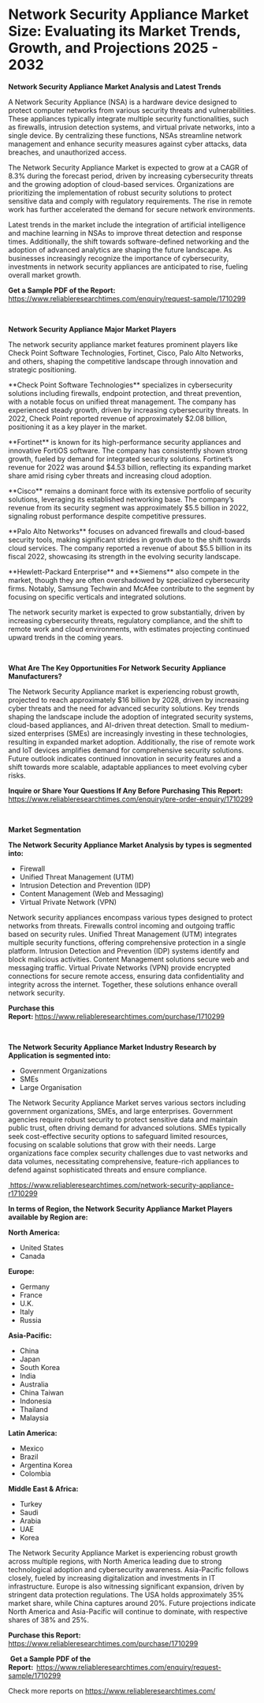 <p><h1>Network Security Appliance Market Size: Evaluating its Market Trends, Growth, and Projections 2025 - 2032</h1></p><p><strong>Network Security Appliance Market Analysis and Latest Trends</strong></p>
<p><p>A Network Security Appliance (NSA) is a hardware device designed to protect computer networks from various security threats and vulnerabilities. These appliances typically integrate multiple security functionalities, such as firewalls, intrusion detection systems, and virtual private networks, into a single device. By centralizing these functions, NSAs streamline network management and enhance security measures against cyber attacks, data breaches, and unauthorized access.</p><p>The Network Security Appliance Market is expected to grow at a CAGR of 8.3% during the forecast period, driven by increasing cybersecurity threats and the growing adoption of cloud-based services. Organizations are prioritizing the implementation of robust security solutions to protect sensitive data and comply with regulatory requirements. The rise in remote work has further accelerated the demand for secure network environments.</p><p>Latest trends in the market include the integration of artificial intelligence and machine learning in NSAs to improve threat detection and response times. Additionally, the shift towards software-defined networking and the adoption of advanced analytics are shaping the future landscape. As businesses increasingly recognize the importance of cybersecurity, investments in network security appliances are anticipated to rise, fueling overall market growth.</p></p>
<p><strong>Get a Sample PDF of the Report:&nbsp;</strong> <a href="https://www.reliableresearchtimes.com/enquiry/request-sample/1710299?utm_campaign=2230&utm_medium=2&utm_source=Github&utm_content=ia&utm_term=08042025&utm_id=network-security-appliance">https://www.reliableresearchtimes.com/enquiry/request-sample/1710299</a></p>
<p>&nbsp;</p>
<p><strong>Network Security Appliance Major Market Players</strong></p>
<p><p>The network security appliance market features prominent players like Check Point Software Technologies, Fortinet, Cisco, Palo Alto Networks, and others, shaping the competitive landscape through innovation and strategic positioning.</p><p>**Check Point Software Technologies** specializes in cybersecurity solutions including firewalls, endpoint protection, and threat prevention, with a notable focus on unified threat management. The company has experienced steady growth, driven by increasing cybersecurity threats. In 2022, Check Point reported revenue of approximately $2.08 billion, positioning it as a key player in the market.</p><p>**Fortinet** is known for its high-performance security appliances and innovative FortiOS software. The company has consistently shown strong growth, fueled by demand for integrated security solutions. Fortinet’s revenue for 2022 was around $4.53 billion, reflecting its expanding market share amid rising cyber threats and increasing cloud adoption.</p><p>**Cisco** remains a dominant force with its extensive portfolio of security solutions, leveraging its established networking base. The company’s revenue from its security segment was approximately $5.5 billion in 2022, signaling robust performance despite competitive pressures.</p><p>**Palo Alto Networks** focuses on advanced firewalls and cloud-based security tools, making significant strides in growth due to the shift towards cloud services. The company reported a revenue of about $5.5 billion in its fiscal 2022, showcasing its strength in the evolving security landscape.</p><p>**Hewlett-Packard Enterprise** and **Siemens** also compete in the market, though they are often overshadowed by specialized cybersecurity firms. Notably, Samsung Techwin and McAfee contribute to the segment by focusing on specific verticals and integrated solutions.</p><p>The network security market is expected to grow substantially, driven by increasing cybersecurity threats, regulatory compliance, and the shift to remote work and cloud environments, with estimates projecting continued upward trends in the coming years.</p></p>
<p>&nbsp;</p>
<p><strong>What Are The Key Opportunities For Network Security Appliance Manufacturers?</strong></p>
<p><p>The Network Security Appliance market is experiencing robust growth, projected to reach approximately $16 billion by 2028, driven by increasing cyber threats and the need for advanced security solutions. Key trends shaping the landscape include the adoption of integrated security systems, cloud-based appliances, and AI-driven threat detection. Small to medium-sized enterprises (SMEs) are increasingly investing in these technologies, resulting in expanded market adoption. Additionally, the rise of remote work and IoT devices amplifies demand for comprehensive security solutions. Future outlook indicates continued innovation in security features and a shift towards more scalable, adaptable appliances to meet evolving cyber risks.</p></p>
<p><strong>Inquire or Share Your Questions If Any Before Purchasing This Report:</strong> <a href="https://www.reliableresearchtimes.com/enquiry/pre-order-enquiry/1710299?utm_campaign=2230&utm_medium=2&utm_source=Github&utm_content=ia&utm_term=08042025&utm_id=network-security-appliance">https://www.reliableresearchtimes.com/enquiry/pre-order-enquiry/1710299</a></p>
<p>&nbsp;</p>
<p><strong>Market Segmentation</strong></p>
<p><strong>The Network Security Appliance Market Analysis by types is segmented into:</strong></p>
<p><ul><li>Firewall</li><li>Unified Threat Management (UTM)</li><li>Intrusion Detection and Prevention (IDP)</li><li>Content Management (Web and Messaging)</li><li>Virtual Private Network (VPN)</li></ul></p>
<p><p>Network security appliances encompass various types designed to protect networks from threats. Firewalls control incoming and outgoing traffic based on security rules. Unified Threat Management (UTM) integrates multiple security functions, offering comprehensive protection in a single platform. Intrusion Detection and Prevention (IDP) systems identify and block malicious activities. Content Management solutions secure web and messaging traffic. Virtual Private Networks (VPN) provide encrypted connections for secure remote access, ensuring data confidentiality and integrity across the internet. Together, these solutions enhance overall network security.</p></p>
<p><strong>Purchase this Report:&nbsp;</strong><a href="https://www.reliableresearchtimes.com/purchase/1710299?utm_campaign=2230&utm_medium=2&utm_source=Github&utm_content=ia&utm_term=08042025&utm_id=network-security-appliance">https://www.reliableresearchtimes.com/purchase/1710299</a></p>
<p>&nbsp;</p>
<p><strong>The Network Security Appliance Market Industry Research by Application is segmented into:</strong></p>
<p><ul><li>Government Organizations</li><li>SMEs</li><li>Large Organisation</li></ul></p>
<p><p>The Network Security Appliance Market serves various sectors including government organizations, SMEs, and large enterprises. Government agencies require robust security to protect sensitive data and maintain public trust, often driving demand for advanced solutions. SMEs typically seek cost-effective security options to safeguard limited resources, focusing on scalable solutions that grow with their needs. Large organizations face complex security challenges due to vast networks and data volumes, necessitating comprehensive, feature-rich appliances to defend against sophisticated threats and ensure compliance.</p></p>
<p><a href="https://www.reliableresearchtimes.com/network-security-appliance-r1710299?utm_campaign=2230&utm_medium=2&utm_source=Github&utm_content=ia&utm_term=08042025&utm_id=network-security-appliance">&nbsp;https://www.reliableresearchtimes.com/network-security-appliance-r1710299</a></p>
<p><strong>In terms of Region, the Network Security Appliance Market Players available by Region are:</strong></p>
<p>
    <p> <strong> North America: </strong>
        <ul>
            <li>United States</li>
            <li>Canada</li>
        </ul>
        </p> 
    <p> <strong> Europe: </strong>
        <ul>
            <li>Germany</li>
            <li>France</li>
            <li>U.K.</li>
            <li>Italy</li>
            <li>Russia</li>
        </ul>
        </p> 
    <p> <strong> Asia-Pacific: </strong>
        <ul>
            <li>China</li>
            <li>Japan</li>
            <li>South Korea</li>
            <li>India</li>
            <li>Australia</li>
            <li>China Taiwan</li>
            <li>Indonesia</li>
            <li>Thailand</li>
            <li>Malaysia</li>
        </ul>
        </p> 
    <p> <strong> Latin America: </strong>
        <ul>
            <li>Mexico</li>
            <li>Brazil</li>
            <li>Argentina Korea</li>
            <li>Colombia</li>
        </ul>
        </p> 
    <p> <strong> Middle East & Africa: </strong>
        <ul>
            <li>Turkey</li>
            <li>Saudi</li>
            <li>Arabia</li>
            <li>UAE</li>
            <li>Korea</li>
        </ul>
    </p>
    </p>
<p><p>The Network Security Appliance Market is experiencing robust growth across multiple regions, with North America leading due to strong technological adoption and cybersecurity awareness. Asia-Pacific follows closely, fueled by increasing digitalization and investments in IT infrastructure. Europe is also witnessing significant expansion, driven by stringent data protection regulations. The USA holds approximately 35% market share, while China captures around 20%. Future projections indicate North America and Asia-Pacific will continue to dominate, with respective shares of 38% and 25%.</p></p>
<p><strong>Purchase this Report: </strong><a href="https://www.reliableresearchtimes.com/purchase/1710299?utm_campaign=2230&utm_medium=2&utm_source=Github&utm_content=ia&utm_term=08042025&utm_id=network-security-appliance">https://www.reliableresearchtimes.com/purchase/1710299</a></p>
<p>&nbsp;<strong>Get a Sample PDF of the Report:&nbsp;&nbsp;</strong><a href="https://www.reliableresearchtimes.com/enquiry/request-sample/1710299?utm_campaign=2230&utm_medium=2&utm_source=Github&utm_content=ia&utm_term=08042025&utm_id=network-security-appliance">https://www.reliableresearchtimes.com/enquiry/request-sample/1710299</a></p>
<p><strong></strong></p>
<p>Check more reports on <a href="https://www.reliableresearchtimes.com/?utm_campaign=2230&utm_medium=2&utm_source=Github&utm_content=ia&utm_term=08042025&utm_id=network-security-appliance">https://www.reliableresearchtimes.com/</a></p>